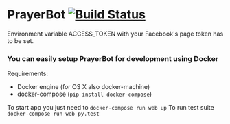 # PrayerBot [![Build Status](https://travis-ci.org/c4tk/prayerbot.svg?branch=master)](https://travis-ci.org/c4tk/prayerbot)

Environment variable ACCESS_TOKEN with your Facebook's page token has to be set.

### You can easily setup PrayerBot for development using Docker

Requirements:
* Docker engine (for OS X also docker-machine)
* docker-compose (`pip install docker-compose`)

To start app you just need to `docker-compose run web up`
To run test suite `docker-compose run web py.test`
